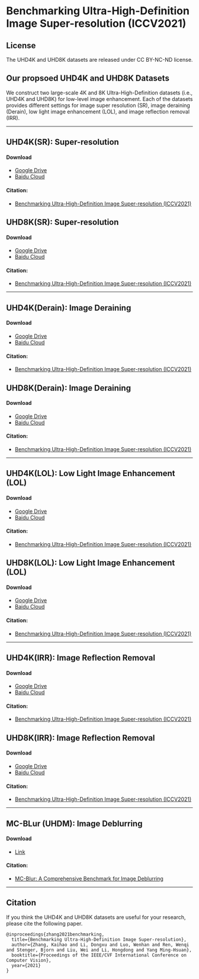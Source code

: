 # Benchmarking Ultra-High-Definition Image Super-resolution (ICCV2021)



## License

The UHD4K and UHD8K datasets are released under CC BY-NC-ND license.


## Our propsoed UHD4K and UHD8K Datasets

We construct two large-scale 4K and 8K Ultra-High-Definition datasets (i.e., UHD4K and UHD8K) for low-level image enhancement. Each of the datasets provides different settings for image super resolution (SR), image deraining (Derain), low light image enhancement (LOL), and image reflection removal (IRR).

****

## UHD4K(SR): Super-resolution

#### Download
- [Google Drive](https://drive.google.com/drive/folders/1H5WeF5I6_mgFpSyFpR98iuwMJy4s5ylR?usp=sharing)
- [Baidu Cloud]()

#### Citation:
- [Benchmarking Ultra-High-Definition Image Super-resolution (ICCV2021)](https://openaccess.thecvf.com/content/ICCV2021/papers/Zhang_Benchmarking_Ultra-High-Definition_Image_Super-Resolution_ICCV_2021_paper.pdf)


## UHD8K(SR): Super-resolution


#### Download
- [Google Drive](https://drive.google.com/drive/folders/1eos4m-oswm5XECe_N0-Ca8EmmNM_33UV?usp=sharing)
- [Baidu Cloud]()

#### Citation:
- [Benchmarking Ultra-High-Definition Image Super-resolution (ICCV2021)](https://openaccess.thecvf.com/content/ICCV2021/papers/Zhang_Benchmarking_Ultra-High-Definition_Image_Super-Resolution_ICCV_2021_paper.pdf)



****

## UHD4K(Derain): Image Deraining

#### Download
- [Google Drive]()
- [Baidu Cloud]()

#### Citation:
- [Benchmarking Ultra-High-Definition Image Super-resolution (ICCV2021)](https://openaccess.thecvf.com/content/ICCV2021/papers/Zhang_Benchmarking_Ultra-High-Definition_Image_Super-Resolution_ICCV_2021_paper.pdf)


## UHD8K(Derain): Image Deraining


#### Download
- [Google Drive]()
- [Baidu Cloud]()

#### Citation:
- [Benchmarking Ultra-High-Definition Image Super-resolution (ICCV2021)](https://openaccess.thecvf.com/content/ICCV2021/papers/Zhang_Benchmarking_Ultra-High-Definition_Image_Super-Resolution_ICCV_2021_paper.pdf)



****

## UHD4K(LOL): Low Light Image Enhancement (LOL)

#### Download
- [Google Drive]()
- [Baidu Cloud]()

#### Citation:
- [Benchmarking Ultra-High-Definition Image Super-resolution (ICCV2021)](https://openaccess.thecvf.com/content/ICCV2021/papers/Zhang_Benchmarking_Ultra-High-Definition_Image_Super-Resolution_ICCV_2021_paper.pdf)


## UHD8K(LOL): Low Light Image Enhancement (LOL)


#### Download
- [Google Drive]()
- [Baidu Cloud]()

#### Citation:
- [Benchmarking Ultra-High-Definition Image Super-resolution (ICCV2021)](https://openaccess.thecvf.com/content/ICCV2021/papers/Zhang_Benchmarking_Ultra-High-Definition_Image_Super-Resolution_ICCV_2021_paper.pdf)




****

## UHD4K(IRR): Image Reflection Removal

#### Download
- [Google Drive]()
- [Baidu Cloud]()

#### Citation:
- [Benchmarking Ultra-High-Definition Image Super-resolution (ICCV2021)](https://openaccess.thecvf.com/content/ICCV2021/papers/Zhang_Benchmarking_Ultra-High-Definition_Image_Super-Resolution_ICCV_2021_paper.pdf)


## UHD8K(IRR): Image Reflection Removal


#### Download
- [Google Drive]()
- [Baidu Cloud]()

#### Citation:
- [Benchmarking Ultra-High-Definition Image Super-resolution (ICCV2021)](https://openaccess.thecvf.com/content/ICCV2021/papers/Zhang_Benchmarking_Ultra-High-Definition_Image_Super-Resolution_ICCV_2021_paper.pdf)


****

## MC-BLur (UHDM): Image Deblurring

#### Download
- [Link](https://github.com/HDCVLab/MC-Blur-Dataset)

#### Citation:
- [MC-Blur: A Comprehensive Benchmark for Image Deblurring](https://arxiv.org/abs/2112.00234)



****

## Citation
If you think the UHD4K and UHD8K datasets are useful for your research, please cite the following paper.

```
@inproceedings{zhang2021benchmarking,
  title={Benchmarking Ultra-High-Definition Image Super-resolution},
  author={Zhang, Kaihao and Li, Dongxu and Luo, Wenhan and Ren, Wenqi and Stenger, Bjorn and Liu, Wei and Li, Hongdong and Yang Ming-Hsuan},
  booktitle={Proceedings of the IEEE/CVF International Conference on Computer Vision},
  year={2021}
}
```


















